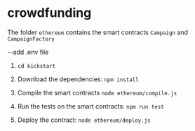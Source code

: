 # crowdfunding
The folder `ethereum` contains the smart contracts `Campaign` and `CampaignFactory`

--add .env file
1. `cd kickstart`

2. Download the dependencies: `npm install`

3. Compile the smart contracts `node ethereum/compile.js`

4. Run the tests on the smart contracts: `npm run test`

5. Deploy the contract: `node ethereum/deploy.js`